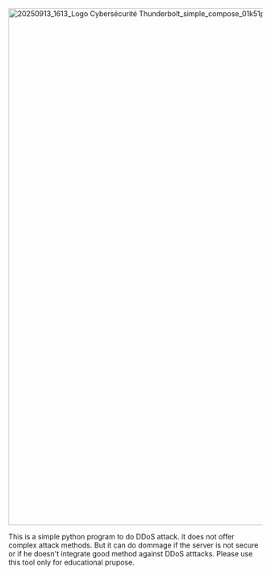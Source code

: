<img width="1024" height="1024" alt="20250913_1613_Logo Cybersécurité Thunderbolt_simple_compose_01k51pr4fnf6caf7akf6rcg9je" src="https://github.com/user-attachments/assets/5e9f6f7d-7f42-44fd-aef8-b7dcc5b47306" />

This is a simple python program to do DDoS attack.
it does not offer complex attack methods. But it can do dommage if the server is not secure or if he doesn't integrate good method against DDoS atttacks.
Please use this tool only for educational prupose.
